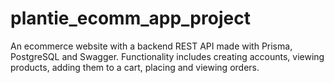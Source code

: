 # plantie_ecomm_app_project
An ecommerce website with a backend REST API made with Prisma, PostgreSQL and Swagger. Functionality includes creating accounts, viewing products, adding them to a cart, placing and viewing orders.
